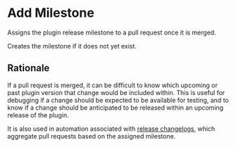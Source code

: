 # Add Milestone

Assigns the plugin release milestone to a pull request once it is merged.

Creates the milestone if it does not yet exist.

## Rationale

If a pull request is merged, it can be difficult to know which upcoming or past plugin version that change would be included within. This is useful for debugging if a change should be expected to be available for testing, and to know if a change should be anticipated to be released within an upcoming release of the plugin.

It is also used in automation associated with [release changelogs](https://github.com/WordPress/gutenberg/blob/HEAD/docs/contributors/code/release.md#writing-the-release-notes-and-post), which aggregate pull requests based on the assigned milestone.
